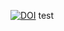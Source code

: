[![DOI](https://sandbox.zenodo.org/badge/739558303.svg)](https://sandbox.zenodo.org/doi/10.5072/zenodo.20788)
test
